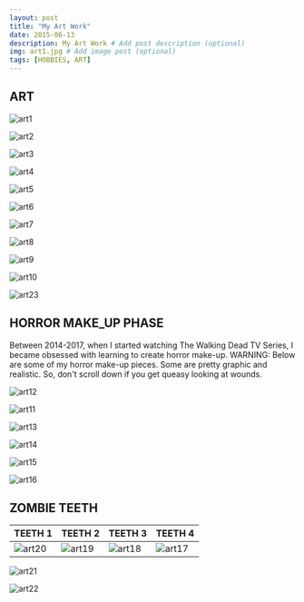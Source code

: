 ```yaml
---
layout: post
title: "My Art Work"
date: 2015-06-13
description: My Art Work # Add post description (optional)
img: art1.jpg # Add image post (optional)
tags: [HOBBIES, ART]
---
```


## ART

![art1](http://natgrrl.github.io/assets/img/art1.jpg)


![art2](http://natgrrl.github.io/assets/img/art2.jpg)


![art3](http://natgrrl.github.io/assets/img/art3.jpg)


![art4](http://natgrrl.github.io/assets/img/art4.jpg)


![art5](http://natgrrl.github.io/assets/img/art5.jpg)


![art6](http://natgrrl.github.io/assets/img/art6.jpg)


![art7](http://natgrrl.github.io/assets/img/art7.jpg)


![art8](http://natgrrl.github.io/assets/img/art8.jpg)


![art9](http://natgrrl.github.io/assets/img/art9.jpg)


![art10](http://natgrrl.github.io/assets/img/art10.jpg)


![art23](http://natgrrl.github.io/assets/img/art23.jpg)

##  HORROR MAKE_UP PHASE

Between 2014-2017, when I started watching The Walking Dead TV Series, I became obsessed with learning to create horror make-up.  WARNING:  Below are some of my horror make-up pieces.  Some are pretty graphic and realistic.  So, don't scroll down if you get queasy looking at wounds.


![art12](http://natgrrl.github.io/assets/img/art12.jpg)


![art11](http://natgrrl.github.io/assets/img/art11.jpg)


![art13](http://natgrrl.github.io/assets/img/art13.jpg)


![art14](http://natgrrl.github.io/assets/img/art14.jpg)


![art15](http://natgrrl.github.io/assets/img/art15.jpg)


![art16](http://natgrrl.github.io/assets/img/art16.jpg)


## ZOMBIE TEETH 

TEETH 1 | TEETH 2 | TEETH 3 | TEETH 4
------- | ------- | ------- | -------
![art20](http://natgrrl.github.io/assets/img/art20.jpg) | ![art19](http://natgrrl.github.io/assets/img/art19.jpg) | ![art18](http://natgrrl.github.io/assets/img/art18.jpg) | ![art17](http://natgrrl.github.io/assets/img/art17.jpg)

![art21](http://natgrrl.github.io/assets/img/art21.jpg)


![art22](http://natgrrl.github.io/assets/img/art22.jpg)









